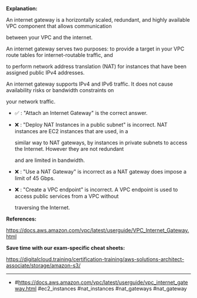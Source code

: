 **Explanation:**

An internet gateway is a horizontally scaled, redundant, and highly available VPC component that allows communication

between your VPC and the internet.

An internet gateway serves two purposes: to provide a target in your VPC route tables for internet-routable traffic, and

to perform network address translation (NAT) for instances that have been assigned public IPv4 addresses.

An internet gateway supports IPv4 and IPv6 traffic. It does not cause availability risks or bandwidth constraints on

your network traffic.

- ✅ :  "Attach an Internet Gateway" is the correct answer.

- ❌ :  "Deploy NAT Instances in a public subnet" is incorrect. NAT instances are EC2 instances that are used, in a

  similar way to NAT gateways, by instances in private subnets to access the Internet. However they are not redundant

  and are limited in bandwidth.

- ❌ :  "Use a NAT Gateway" is incorrect as a NAT gateway does impose a limit of 45 Gbps.

- ❌ :  "Create a VPC endpoint" is incorrect. A VPC endpoint is used to access public services from a VPC without

  traversing the Internet.

**References:**

<https://docs.aws.amazon.com/vpc/latest/userguide/VPC_Internet_Gateway.html>

**Save time with our exam-specific cheat sheets:**

<https://digitalcloud.training/certification-training/aws-solutions-architect-associate/storage/amazon-s3/>

----

- #<https://docs.aws.amazon.com/vpc/latest/userguide/vpc_internet_gateway.html> #ec2_instances #nat_instances #nat_gateways #nat_gateway
